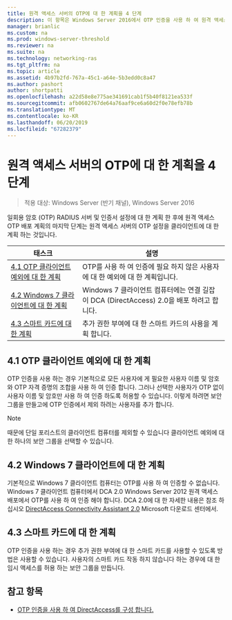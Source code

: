 ```yaml
---
title: 원격 액세스 서버의 OTP에 대 한 계획을 4 단계
description: 이 항목은 Windows Server 2016에서 OTP 인증을 사용 하 여 원격 액세스 배포 가이드의 일부입니다.
manager: brianlic
ms.custom: na
ms.prod: windows-server-threshold
ms.reviewer: na
ms.suite: na
ms.technology: networking-ras
ms.tgt_pltfrm: na
ms.topic: article
ms.assetid: 4b97b2fd-767a-45c1-a64e-5b3edd0c8a47
ms.author: pashort
author: shortpatti
ms.openlocfilehash: a22d58e8e775ae341691cab1f5b40f8121ea533f
ms.sourcegitcommit: afb0602767de64a76aaf9ce6a60d2f0e78efb78b
ms.translationtype: MT
ms.contentlocale: ko-KR
ms.lasthandoff: 06/20/2019
ms.locfileid: "67282379"
---
```

# <a name="step-4-plan-for-otp-on-the-remote-access-server"></a>원격 액세스 서버의 OTP에 대 한 계획을 4 단계

>적용 대상: Windows Server (반기 채널), Windows Server 2016

일회용 암호 (OTP) RADIUS 서버 및 인증서 설정에 대 한 계획 한 후에 원격 액세스 OTP 배포 계획의 마지막 단계는 원격 액세스 서버의 OTP 설정을 클라이언트에 대 한 계획 하는 것입니다.  
  
|태스크|설명|  
|----|--------|  
|[4.1 OTP 클라이언트 예외에 대 한 계획](#bkmk_4_1_Exemptions)|OTP를 사용 하 여 인증에 필요 하지 않은 사용자에 대 한 예외에 대 한 계획입니다.|  
|[4.2 Windows 7 클라이언트에 대 한 계획](#bkmk_4_2_Win7)|Windows 7 클라이언트 컴퓨터에는 연결 길잡이 DCA (DirectAccess) 2.0을 배포 하려고 합니다.|  
|[4.3 스마트 카드에 대 한 계획](#BKMK_smartcard)|추가 권한 부여에 대 한 스마트 카드의 사용을 계획 합니다.|  
  
## <a name="bkmk_4_1_Exemptions"></a>4.1 OTP 클라이언트 예외에 대 한 계획  
OTP 인증을 사용 하는 경우 기본적으로 모든 사용자에 게 필요한 사용자 이름 및 암호와 OTP 자격 증명의 조합을 사용 하 여 인증 합니다. 그러나 선택한 사용자가 OTP 없이 사용자 이름 및 암호만 사용 하 여 인증 하도록 허용할 수 있습니다. 이렇게 하려면 보안 그룹을 만들고에 OTP 인증에서 제외 하려는 사용자를 추가 합니다.  
  
> [!NOTE]  
> 때문에 단일 포리스트의 클라이언트 컴퓨터를 제외할 수 있습니다 클라이언트 예외에 대 한 하나의 보안 그룹을 선택할 수 있습니다.  
  
## <a name="bkmk_4_2_Win7"></a>4.2 Windows 7 클라이언트에 대 한 계획  
기본적으로 Windows 7 클라이언트 컴퓨터는 OTP를 사용 하 여 인증할 수 없습니다.  Windows 7 클라이언트 컴퓨터에서 DCA 2.0 Windows Server 2012 원격 액세스 배포에서 OTP를 사용 하 여 인증 해야 합니다. DCA 2.0에 대 한 자세한 내용은 참조 하십시오 [DirectAccess Connectivity Assistant 2.0](https://go.microsoft.com/fwlink/?LinkId=253699) Microsoft 다운로드 센터에서.  
  
## <a name="BKMK_smartcard"></a>4.3 스마트 카드에 대 한 계획  
OTP 인증을 사용 하는 경우 추가 권한 부여에 대 한 스마트 카드를 사용할 수 있도록 방법은 사용할 수 있습니다. 사용자의 스마트 카드 작동 하지 않습니다 하는 경우에 대 한 임시 액세스를 허용 하는 보안 그룹을 만듭니다.  
  
## <a name="BKMK_Links"></a>참고 항목  
  
-   [OTP 인증을 사용 하 여 DirectAccess를 구성 합니다.](https://technet.microsoft.com/windows-server-docs/networking/remote-access/ras/otp/deploy-ra-otp)  
  


